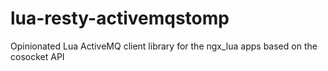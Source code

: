 # lua-resty-activemqstomp
Opinionated Lua ActiveMQ client library for the ngx_lua apps based on the cosocket API
